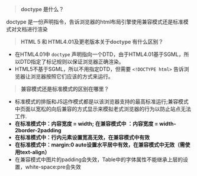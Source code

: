 > **doctype 是什么？**

doctype 是一份声明指令，告诉浏览器的html布局引擎使用兼容模式还是标准模式对文档进行渲染

> **HTML 5 和 HTML4.01及更老版本关于doctype 有什么区别？**

* 在HTML4.01中 `doctype` 声明指向一个DTD，由于HTML4.01基于SGML，所以DTD指定了标记规则以保证浏览器正确渲染。
* HTML5不基于SGML，所以不用指定DTD，但需要 `<!DOCTYPE html>` 告诉浏览器让浏览器按照它们应该的方式来运行。

> **兼容模式还是标准模式的区别在哪里？**

* 标准模式的排版和JS运作模式都是以该浏览器支持的最高标准运行;兼容模式中页面以宽松的向后兼容的方式显示来模拟老式浏览器的行为以防止站点无法工作.
* **在标准模式中：内容宽度 = width; 在兼容模式中 ：内容宽度 = width-2border-2padding**
* **在标准模式中：行内元素设置宽高无效，在兼容模式中有效**
* **在标准模式中：margin:0 auto设置水平居中有效，在兼容模式中无效（需使用text-align）**
* 在兼容模式中图片的padding会失效，Table中的字体属性不能继承上层的设置，white-space:pre会失效





